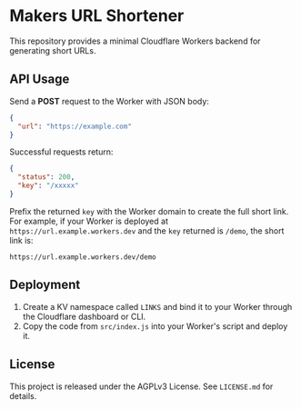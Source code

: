 # Makers URL Shortener

This repository provides a minimal Cloudflare Workers backend for generating short URLs.

## API Usage

Send a **POST** request to the Worker with JSON body:

```json
{
  "url": "https://example.com"
}
```

Successful requests return:

```json
{
  "status": 200,
  "key": "/xxxxx"
}
```

Prefix the returned `key` with the Worker domain to create the full short link. For example, if your Worker is deployed at `https://url.example.workers.dev` and the `key` returned is `/demo`, the short link is:

```
https://url.example.workers.dev/demo
```

## Deployment

1. Create a KV namespace called `LINKS` and bind it to your Worker through the Cloudflare dashboard or CLI.
2. Copy the code from `src/index.js` into your Worker's script and deploy it.

## License

This project is released under the AGPLv3 License. See `LICENSE.md` for details.
